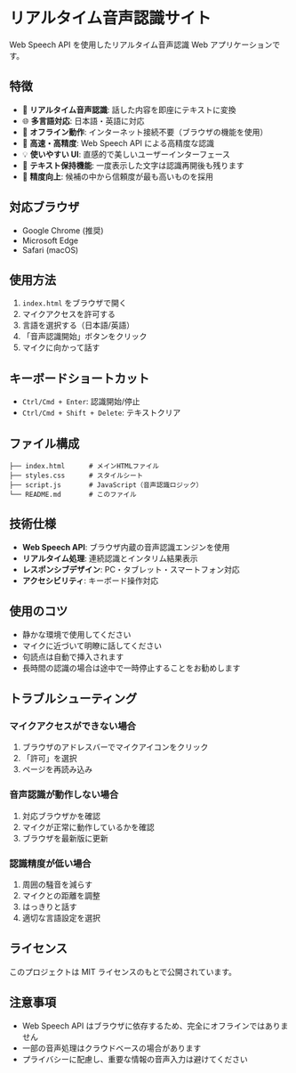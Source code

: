 # リアルタイム音声認識サイト

Web Speech API を使用したリアルタイム音声認識 Web アプリケーションです。

## 特徴

- 🎤 **リアルタイム音声認識**: 話した内容を即座にテキストに変換
- 🌐 **多言語対応**: 日本語・英語に対応
- 📱 **オフライン動作**: インターネット接続不要（ブラウザの機能を使用）
- 🚀 **高速・高精度**: Web Speech API による高精度な認識
- 💡 **使いやすい UI**: 直感的で美しいユーザーインターフェース
- 📝 **テキスト保持機能**: 一度表示した文字は認識再開後も残ります
- 🎯 **精度向上**: 候補の中から信頼度が最も高いものを採用

## 対応ブラウザ

- Google Chrome (推奨)
- Microsoft Edge
- Safari (macOS)

## 使用方法

1. `index.html` をブラウザで開く
2. マイクアクセスを許可する
3. 言語を選択する（日本語/英語）
4. 「音声認識開始」ボタンをクリック
5. マイクに向かって話す

## キーボードショートカット

- `Ctrl/Cmd + Enter`: 認識開始/停止
- `Ctrl/Cmd + Shift + Delete`: テキストクリア

## ファイル構成

```
├── index.html      # メインHTMLファイル
├── styles.css      # スタイルシート
├── script.js       # JavaScript（音声認識ロジック）
└── README.md       # このファイル
```

## 技術仕様

- **Web Speech API**: ブラウザ内蔵の音声認識エンジンを使用
- **リアルタイム処理**: 連続認識とインタリム結果表示
- **レスポンシブデザイン**: PC・タブレット・スマートフォン対応
- **アクセシビリティ**: キーボード操作対応

## 使用のコツ

- 静かな環境で使用してください
- マイクに近づいて明瞭に話してください
- 句読点は自動で挿入されます
- 長時間の認識の場合は途中で一時停止することをお勧めします

## トラブルシューティング

### マイクアクセスができない場合

1. ブラウザのアドレスバーでマイクアイコンをクリック
2. 「許可」を選択
3. ページを再読み込み

### 音声認識が動作しない場合

1. 対応ブラウザかを確認
2. マイクが正常に動作しているかを確認
3. ブラウザを最新版に更新

### 認識精度が低い場合

1. 周囲の騒音を減らす
2. マイクとの距離を調整
3. はっきりと話す
4. 適切な言語設定を選択

## ライセンス

このプロジェクトは MIT ライセンスのもとで公開されています。

## 注意事項

- Web Speech API はブラウザに依存するため、完全にオフラインではありません
- 一部の音声処理はクラウドベースの場合があります
- プライバシーに配慮し、重要な情報の音声入力は避けてください
